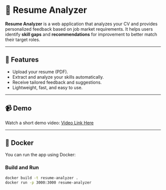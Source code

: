 # 📄 Resume Analyzer

**Resume Analyzer** is a web application that analyzes your CV and provides personalized feedback based on job market requirements. It helps users identify **skill gaps** and **recommendations** for improvement to better match their target roles.

---

## 🚀 Features

- Upload your resume (PDF).
- Extract and analyze your skills automatically.
- Receive tailored feedback and suggestions.
- Lightweight, fast, and easy to use.

---

## 📹 Demo

Watch a short demo video: [Video Link Here](#)

---

## 🐳 Docker

You can run the app using Docker:

### Build and Run

```bash
docker build -t resume-analyzer .
docker run -p 3000:3000 resume-analyzer
```

